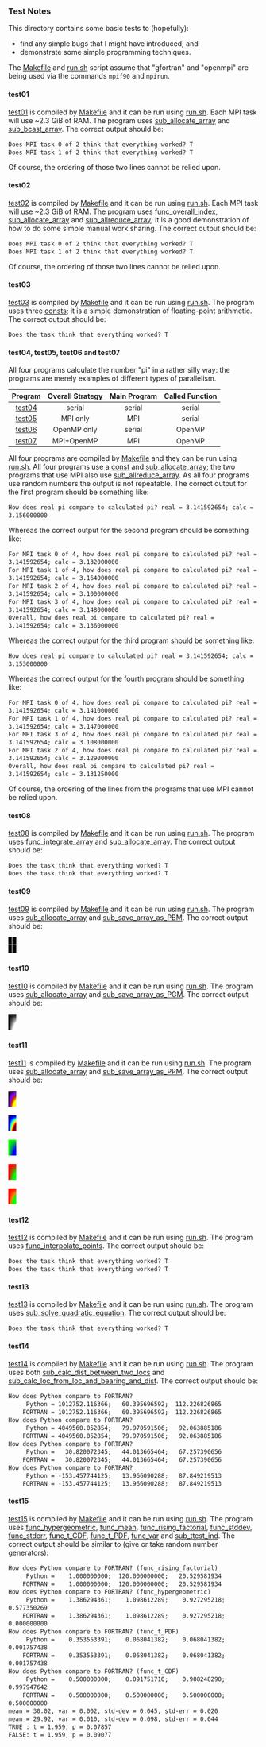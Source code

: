 ### Test Notes

This directory contains some basic tests to (hopefully):

* find any simple bugs that I might have introduced; and
* demonstrate some simple programming techniques.

The [Makefile](Makefile) and [run.sh](run.sh) script assume that "gfortran" and "openmpi" are being used via the commands `mpif90` and `mpirun`.

#### test01

[test01](test01.F90) is compiled by [Makefile](Makefile) and it can be run using [run.sh](run.sh). Each MPI task will use ~2.3 GiB of RAM. The program uses [sub_allocate_array](../mod_safe/sub_allocate_array) and [sub_bcast_array](../mod_safe_mpi/sub_bcast_array). The correct output should be:

```
Does MPI task 0 of 2 think that everything worked? T
Does MPI task 1 of 2 think that everything worked? T
```

Of course, the ordering of those two lines cannot be relied upon.

#### test02

[test02](test02.F90) is compiled by [Makefile](Makefile) and it can be run using [run.sh](run.sh). Each MPI task will use ~2.3 GiB of RAM. The program uses [func_overall_index](../mod_safe/func_overall_index), [sub_allocate_array](../mod_safe/sub_allocate_array) and [sub_allreduce_array](../mod_safe_mpi/sub_allreduce_array); it is a good demonstration of how to do some simple manual work sharing. The correct output should be:

```
Does MPI task 0 of 2 think that everything worked? T
Does MPI task 1 of 2 think that everything worked? T
```

Of course, the ordering of those two lines cannot be relied upon.

#### test03

[test03](test03.F90) is compiled by [Makefile](Makefile) and it can be run using [run.sh](run.sh). The program uses three [consts](../mod_safe/consts.f90); it is a simple demonstration of floating-point arithmetic. The correct output should be:

```
Does the task think that everything worked? T
```

#### test04, test05, test06 and test07

All four programs calculate the number "pi" in a rather silly way: the programs are merely examples of different types of parallelism.

| Program              | Overall Strategy | Main Program | Called Function |
|:--------------------:|:----------------:|:------------:|:---------------:|
| [test04](test04.F90) | serial           | serial       | serial          |
| [test05](test05.F90) | MPI only         | MPI          | serial          |
| [test06](test06.F90) | OpenMP only      | serial       | OpenMP          |
| [test07](test07.F90) | MPI+OpenMP       | MPI          | OpenMP          |

All four programs are compiled by [Makefile](Makefile) and they can be run using [run.sh](run.sh). All four programs use a [const](../mod_safe/consts.f90) and [sub_allocate_array](../mod_safe/sub_allocate_array); the two programs that use MPI also use [sub_allreduce_array](../mod_safe_mpi/sub_allreduce_array). As all four programs use random numbers the output is not repeatable. The correct output for the first program should be something like:

```
How does real pi compare to calculated pi? real = 3.141592654; calc = 3.156000000
```

Whereas the correct output for the second program should be something like:

```
For MPI task 0 of 4, how does real pi compare to calculated pi? real = 3.141592654; calc = 3.132000000
For MPI task 1 of 4, how does real pi compare to calculated pi? real = 3.141592654; calc = 3.164000000
For MPI task 2 of 4, how does real pi compare to calculated pi? real = 3.141592654; calc = 3.100000000
For MPI task 3 of 4, how does real pi compare to calculated pi? real = 3.141592654; calc = 3.148000000
Overall, how does real pi compare to calculated pi? real = 3.141592654; calc = 3.136000000
```

Whereas the correct output for the third program should be something like:

```
How does real pi compare to calculated pi? real = 3.141592654; calc = 3.153000000
```

Whereas the correct output for the fourth program should be something like:

```
For MPI task 0 of 4, how does real pi compare to calculated pi? real = 3.141592654; calc = 3.141000000
For MPI task 1 of 4, how does real pi compare to calculated pi? real = 3.141592654; calc = 3.147000000
For MPI task 3 of 4, how does real pi compare to calculated pi? real = 3.141592654; calc = 3.108000000
For MPI task 2 of 4, how does real pi compare to calculated pi? real = 3.141592654; calc = 3.129000000
Overall, how does real pi compare to calculated pi? real = 3.141592654; calc = 3.131250000
```

Of course, the ordering of the lines from the programs that use MPI cannot be relied upon.

#### test08

[test08](test08.F90) is compiled by [Makefile](Makefile) and it can be run using [run.sh](run.sh). The program uses [func_integrate_array](../mod_safe/func_integrate_array) and [sub_allocate_array](../mod_safe/sub_allocate_array). The correct output should be:

```
Does the task think that everything worked? T
Does the task think that everything worked? T
```

#### test09

[test09](test09.F90) is compiled by [Makefile](Makefile) and it can be run using [run.sh](run.sh). The program uses [sub_allocate_array](../mod_safe/sub_allocate_array) and [sub_save_array_as_PBM](../mod_safe/sub_save_array_as_PBM). The correct output should be:

![test09 output image](test09.png)

#### test10

[test10](test10.F90) is compiled by [Makefile](Makefile) and it can be run using [run.sh](run.sh). The program uses [sub_allocate_array](../mod_safe/sub_allocate_array) and [sub_save_array_as_PGM](../mod_safe/sub_save_array_as_PGM). The correct output should be:

![test10 output image](test10.png)

#### test11

[test11](test11.F90) is compiled by [Makefile](Makefile) and it can be run using [run.sh](run.sh). The program uses [sub_allocate_array](../mod_safe/sub_allocate_array) and [sub_save_array_as_PPM](../mod_safe/sub_save_array_as_PPM). The correct output should be:

![test11 output fire image](test11_fire.png)

![test11 output jet image](test11_jet.png)

![test11 output g2b image](test11_g2b.png)

![test11 output r2g image](test11_r2g.png)

![test11 output r2o2g image](test11_r2o2g.png)

#### test12

[test12](test12.F90) is compiled by [Makefile](Makefile) and it can be run using [run.sh](run.sh). The program uses [func_interpolate_points](../mod_safe/func_interpolate_points). The correct output should be:

```
Does the task think that everything worked? T
Does the task think that everything worked? T
```

#### test13

[test13](test13.F90) is compiled by [Makefile](Makefile) and it can be run using [run.sh](run.sh). The program uses [sub_solve_quadratic_equation](../mod_safe/sub_solve_quadratic_equation). The correct output should be:

```
Does the task think that everything worked? T
```

#### test14

[test14](test14.F90) is compiled by [Makefile](Makefile) and it can be run using [run.sh](run.sh). The program uses both [sub_calc_dist_between_two_locs](../mod_safe/sub_calc_dist_between_two_locs.f90) and [sub_calc_loc_from_loc_and_bearing_and_dist](../mod_safe/sub_calc_loc_from_loc_and_bearing_and_dist.f90). The correct output should be:

```
How does Python compare to FORTRAN?
     Python = 1012752.116366;   60.395696592;  112.226826865
    FORTRAN = 1012752.116366;   60.395696592;  112.226826865
How does Python compare to FORTRAN?
     Python = 4049560.052854;   79.970591506;   92.063885186
    FORTRAN = 4049560.052854;   79.970591506;   92.063885186
How does Python compare to FORTRAN?
     Python =   30.820072345;   44.013665464;   67.257390656
    FORTRAN =   30.820072345;   44.013665464;   67.257390656
How does Python compare to FORTRAN?
     Python = -153.457744125;   13.966090288;   87.849219513
    FORTRAN = -153.457744125;   13.966090288;   87.849219513
```

#### test15

[test15](test15.F90) is compiled by [Makefile](Makefile) and it can be run using [run.sh](run.sh). The program uses [func_hypergeometric](../mod_safe/func_hypergeometric.f90), [func_mean](../mod_safe/func_mean.f90), [func_rising_factorial](../mod_safe/func_rising_factorial.f90), [func_stddev](../mod_safe/func_stddev.f90), [func_stderr](../mod_safe/func_stderr.f90), [func_t_CDF](../mod_safe/func_t_CDF.f90), [func_t_PDF](../mod_safe/func_t_PDF.f90), [func_var](../mod_safe/func_var.f90) and [sub_ttest_ind](../mod_safe/sub_ttest_ind.f90). The correct output should be similar to (give or take random number generators):

```
How does Python compare to FORTRAN? (func_rising_factorial)
     Python =    1.000000000;  120.000000000;   20.529581934
    FORTRAN =    1.000000000;  120.000000000;   20.529581934
How does Python compare to FORTRAN? (func_hypergeometric)
     Python =    1.386294361;    1.098612289;    0.927295218;    0.577350269
    FORTRAN =    1.386294361;    1.098612289;    0.927295218;    0.000000000
How does Python compare to FORTRAN? (func_t_PDF)
     Python =    0.353553391;    0.068041382;    0.068041382;    0.001757438
    FORTRAN =    0.353553391;    0.068041382;    0.068041382;    0.001757438
How does Python compare to FORTRAN? (func_t_CDF)
     Python =    0.500000000;    0.091751710;    0.908248290;    0.997947642
    FORTRAN =    0.500000000;    0.500000000;    0.500000000;    0.500000000
mean = 30.02, var = 0.002, std-dev = 0.045, std-err = 0.020
mean = 29.92, var = 0.010, std-dev = 0.098, std-err = 0.044
TRUE : t = 1.959, p = 0.07857
FALSE: t = 1.959, p = 0.09077
```
